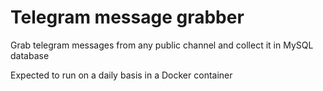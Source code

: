 # Telegram message grabber

Grab telegram messages from any public channel and collect it in MySQL database

Expected to run on a daily basis in a Docker container


